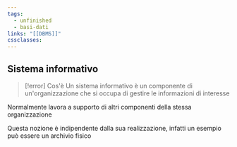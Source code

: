 ```yaml
---
tags:
  - unfinished
  - basi-dati
links: "[[DBMS]]"
cssclasses:
---
```

## Sistema informativo
> [!error] Cos'è
> Un sistema informativo è un componente di un'organizzazione che si occupa di gestire le informazioni di interesse

Normalmente lavora a supporto di altri componenti della stessa organizzazione

Questa nozione è indipendente dalla sua realizzazione, infatti un esempio può essere un archivio fisico

